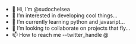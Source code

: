 - 👋 Hi, I’m @sudochelsea
- 👀 I’m interested in developing cool things...
- 🌱 I’m currently learning python and javasript...
- 💞️ I’m looking to collaborate on projects that fly...
- 📫 How to reach me --twitter_handle @

<!---
sudochelsea/sudochelsea is a ✨ special ✨ repository because its `README.md` (this file) appears on your GitHub profile.
You can click the Preview link to take a look at your changes.
--->
